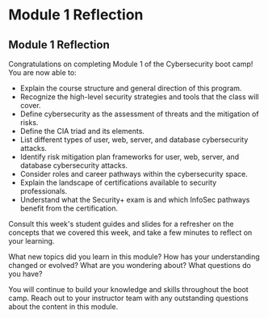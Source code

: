 # Module 1 Reflection

## Module 1 Reflection

Congratulations on completing Module 1 of the Cybersecurity boot camp! You are now able to:

* Explain the course structure and general direction of this program.
* Recognize the high-level security strategies and tools that the class will cover.
* Define cybersecurity as the assessment of threats and the mitigation of risks.
* Define the CIA triad and its elements.
* List different types of user, web, server, and database cybersecurity attacks.
* Identify risk mitigation plan frameworks for user, web, server, and database cybersecurity attacks.
* Consider roles and career pathways within the cybersecurity space.
* Explain the landscape of certifications available to security professionals.
* Understand what the Security+ exam is and which InfoSec pathways benefit from the certification.

Consult this week's student guides and slides for a refresher on the concepts that we covered this week, and take a few minutes to reflect on your learning.

What new topics did you learn in this module?
How has your understanding changed or evolved?
What are you wondering about?
What questions do you have?

You will continue to build your knowledge and skills throughout the boot camp. Reach out to your instructor team with any outstanding questions about the content in this module.
